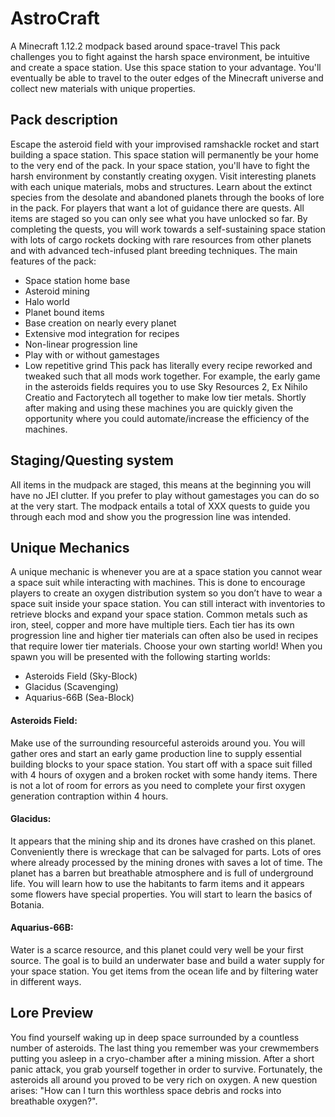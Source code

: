 # AstroCraft
A Minecraft 1.12.2 modpack based around space-travel
 This pack challenges you to fight against the harsh space environment, be intuitive and create a space station. Use this space station to your advantage. You'll eventually be able to travel to the outer edges of the Minecraft universe and collect new materials with unique properties.
## Pack description
Escape the asteroid field with your improvised ramshackle rocket and start building a space station. This space station will permanently be your home to the very end of the pack. In your space station, you'll have to fight the harsh environment by constantly creating oxygen. Visit interesting planets with each unique materials, mobs and structures. Learn about the extinct species from the desolate and abandoned planets through the books of lore in the pack. 
For players that want a lot of guidance there are quests. All items are staged so you can only see what you have unlocked so far. By completing the quests, you will work towards a self-sustaining space station with lots of cargo rockets docking with rare resources from other planets and with advanced tech-infused plant breeding techniques.
The main features of the pack:
- Space station home base
- Asteroid mining
- Halo world
- Planet bound items
- Base creation on nearly every planet
- Extensive mod integration for recipes
- Non-linear progression line
- Play with or without gamestages
- Low repetitive grind
This pack has literally every recipe reworked and tweaked such that all mods work together. For example, the early game in the asteroids fields requires you to use Sky Resources 2, Ex Nihilo Creatio and Factorytech all together to make low tier metals. Shortly after making and using these machines you are quickly given the opportunity where you could automate/increase the efficiency of the machines.
## Staging/Questing system
All items in the mudpack are staged, this means at the beginning you will have no JEI clutter. If you prefer to play without gamestages you can do so at the very start. The modpack entails a total of XXX quests to guide you through each mod and show you the progression line was intended.
## Unique Mechanics
 A unique mechanic is whenever you are at a space station you cannot wear a space suit while interacting with machines. This is done to encourage players to create an oxygen distribution system so you don’t have to wear a space suit inside your space station. You can still interact with inventories to retrieve blocks and expand your space station.
Common metals such as iron, steel, copper and more have multiple tiers. Each tier has its own progression line and higher tier materials can often also be used in recipes that require lower tier materials.
Choose your own starting world! When you spawn you will be presented with the following starting worlds:
- Asteroids Field (Sky-Block)
- Glacidus 	 (Scavenging)
- Aquarius-66B 	 (Sea-Block)
#### Asteroids Field:
Make use of the surrounding resourceful asteroids around you. You will gather ores and start an early game production line to supply essential building blocks to your space station. You start off with a space suit filled with 4 hours of oxygen and a broken rocket with some handy items. There is not a lot of room for errors as you need to complete your first oxygen generation contraption within 4 hours.
#### Glacidus:
It appears that the mining ship and its drones have crashed on this planet. Conveniently there is wreckage that can be salvaged for parts. Lots of ores where already processed by the mining drones with saves a lot of time. The planet has a barren but breathable atmosphere and is full of underground life. You will learn how to use the habitants to farm items and it appears some flowers have special properties. You will start to learn the basics of Botania.
#### Aquarius-66B:
Water is a scarce resource, and this planet could very well be your first source. The goal is to build an underwater base and build a water supply for your space station. You get items from the ocean life and by filtering water in different ways. 
## Lore Preview
You find yourself waking up in deep space surrounded by a countless number of asteroids. The last thing you remember was your crewmembers putting you asleep in a cryo-chamber after a mining mission. After a short panic attack, you grab yourself together in order to survive. Fortunately, the asteroids all around you proved to be very rich on oxygen. A new question arises: "How can I turn this worthless space debris and rocks into breathable oxygen?". 

